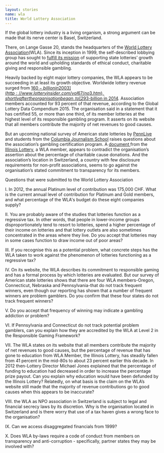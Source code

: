 ```yaml
---
layout: stories
name: wla
title: World Lottery Association
---
```

If the global lottery industry is a living organism, a strong argument can be made that its nerve center is Basel, Switzerland.

There, on Lange Gasse 20, stands the headquarters of the [World Lottery Association](https://www.world-lotteries.org/about-us/our-offices)(WLA). Since its inception in 1999, the self-described lobbying group has sought to [fulfill its mission](https://www.world-lotteries.org/about-us/about-the-wla) of supporting state lotteries’ growth around the world and upholding standards of ethical conduct, charitable giving and responsible gambling.

Heavily backed by eight major lottery companies, the WLA appears to be succeeding in at least its growth objective.  Worldwide lottery revenue surged from [$160-billion in 2003](http://www.lotteryinsider.com/vol67/no3.htm), shortly after the organisation began, to [$293-billion in 2014](https://www.world-lotteries.org/images/publications/compendia/wla-compendium-2015.pdf). Association members accounted for 93 percent of that revenue, according to the Global Lottery Data Compendium 2015. The organisation said in a statement that it has certified 55, or more than one third, of its member lotteries at the highest level of its responsible gambling program.  It asserts on its website that all members contribute the majority of net revenues to good causes.

But an upcoming national survey of American state lotteries by [PennLive](http://www.pennlive.com/) and students from the [Columbia Journalism School](https://journalism.columbia.edu/) raises questions about the association’s gambling certification program. A [document ](http://www.illinoislottery.com/content/dam/ill/documents/LCB%20Meeting%20Minutes%2010-10-12%20%282%29.pdf)from the [Illinois Lottery](http://illinoislottery.com/), a WLA member, appears to contradict the organisation’s assertion about the percentage of charitable cause donations. And the association’s location in Switzerland, a country with few disclosure requirements for non-profit associations, seems to go against the organisation’s stated commitment to transparency for its members.

Questions that were submitted to the World Lottery Association

I. In 2012, the annual Platinum level of contribution was 175,000 CHF.  What is the current annual level of contribution for Platinum and Gold members, and what percentage of the WLA's budget do these eight companies supply?

II. You are probably aware of the studies that lotteries function as a regressive tax. In other words, that people in lower-income groups disproportionately tend to resort to lotteries, spend a higher percentage of their income on lotteries and that lottery outlets are also sometimes concentrated in the areas where they live. Do you accept that lotteries may in some cases function to draw income out of poor areas?

III. If you recognise this as a potential problem, what concrete steps has the WLA taken to work against the phenomenon of lotteries functioning as a regressive tax?

IV. On its website, the WLA describes its commitment to responsible gaming and has a formal process by which lotteries are evaluated.  But our survey of American state lotteries shows that there are four WLA members-Oregon, Connecticut, Nebraska and Pennsylvania-that do not track frequent winners, even though our reporting has shown that a number of frequent winners are problem gamblers.   Do you confirm that these four states do not track frequent winners?

V. Do you accept that frequency of winning may indicate a gambling addiction or problem?

VI. If Pennsylvania and Connecticut do not track potential problem gamblers, can you explain how they are accredited by the WLA at Level 2 in the Responsible Gaming Framework?  

VII. The WLA states on its website that all members contribute the majority of net revenues to good causes, but the percentage of revenue that has gone to education from WLA Member, the Illinois Lottery, has steadily fallen from 41 percent in the mid-80s to about 23 percent earlier this decade.  In 2012 then-Lottery Director Michael Jones explained that the percentage of funding to education had decreased in order to increase the percentage prize payout. Can you explain why education would have been defunded by the Illinois Lottery? Relatedly, on what basis is the claim on the WLA’s website still made that the majority of revenue contributions go to good causes when this appears to be inaccurate?

VIII. the WLA as NPO association in Switzerland is subject to legal and financial secrecy laws by its discretion. Why is the organisation located in Switzerland and is there worry that use of a tax haven gives a wrong face to the organisation?

IX. Can we access disaggregated financials from 1999?

X. Does WLA by-laws require a code of conduct from members on transparency and anti-corruption - specifically, partner states they may be involved with?